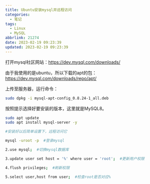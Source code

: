 ```yaml
---
title: Ubuntu安装mysql并远程访问
categories:
  - 笔记
tags:
  - Linux
  - MySQL
abbrlink: 21274
date: 2023-02-19 09:23:39
updated: 2023-02-19 09:23:39
---
```


打开mysql社区网站：https://dev.mysql.com/downloads/

由于我使用的是ubuntu，所以下载的apt的包：https://dev.mysql.com/downloads/repo/apt/

上传至服务器，运行命令：

```bash
sudo dpkg -i mysql-apt-config_0.8.24-1_all.deb
```

按照提示选择好要安装的版本，这里就是MySQL8。

```bash
sudo apt update
sudo apt install mysql-server -y

#安装好以后简单设置下，远程访问它

mysql -uroot -p  #登录mysql

2.use mysql;  #切换mysql数据库

3.update user set host = '%' where user = 'root';  #更新用户权限

4.flush privileges;  #刷新权限

5.select user,host from user;  #检查root是否对应%
```